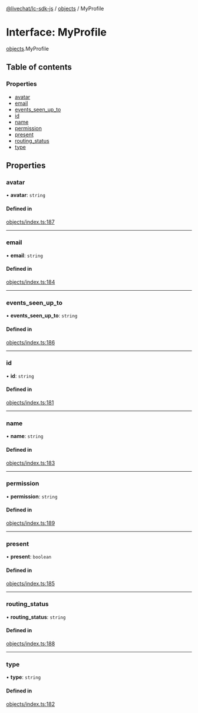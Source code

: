 [@livechat/lc-sdk-js](../README.md) / [objects](../modules/objects.md) / MyProfile

# Interface: MyProfile

[objects](../modules/objects.md).MyProfile

## Table of contents

### Properties

- [avatar](objects.MyProfile.md#avatar)
- [email](objects.MyProfile.md#email)
- [events\_seen\_up\_to](objects.MyProfile.md#events_seen_up_to)
- [id](objects.MyProfile.md#id)
- [name](objects.MyProfile.md#name)
- [permission](objects.MyProfile.md#permission)
- [present](objects.MyProfile.md#present)
- [routing\_status](objects.MyProfile.md#routing_status)
- [type](objects.MyProfile.md#type)

## Properties

### avatar

• **avatar**: `string`

#### Defined in

[objects/index.ts:187](https://github.com/livechat/lc-sdk-js/blob/4da1eb6/src/objects/index.ts#L187)

___

### email

• **email**: `string`

#### Defined in

[objects/index.ts:184](https://github.com/livechat/lc-sdk-js/blob/4da1eb6/src/objects/index.ts#L184)

___

### events\_seen\_up\_to

• **events\_seen\_up\_to**: `string`

#### Defined in

[objects/index.ts:186](https://github.com/livechat/lc-sdk-js/blob/4da1eb6/src/objects/index.ts#L186)

___

### id

• **id**: `string`

#### Defined in

[objects/index.ts:181](https://github.com/livechat/lc-sdk-js/blob/4da1eb6/src/objects/index.ts#L181)

___

### name

• **name**: `string`

#### Defined in

[objects/index.ts:183](https://github.com/livechat/lc-sdk-js/blob/4da1eb6/src/objects/index.ts#L183)

___

### permission

• **permission**: `string`

#### Defined in

[objects/index.ts:189](https://github.com/livechat/lc-sdk-js/blob/4da1eb6/src/objects/index.ts#L189)

___

### present

• **present**: `boolean`

#### Defined in

[objects/index.ts:185](https://github.com/livechat/lc-sdk-js/blob/4da1eb6/src/objects/index.ts#L185)

___

### routing\_status

• **routing\_status**: `string`

#### Defined in

[objects/index.ts:188](https://github.com/livechat/lc-sdk-js/blob/4da1eb6/src/objects/index.ts#L188)

___

### type

• **type**: `string`

#### Defined in

[objects/index.ts:182](https://github.com/livechat/lc-sdk-js/blob/4da1eb6/src/objects/index.ts#L182)
